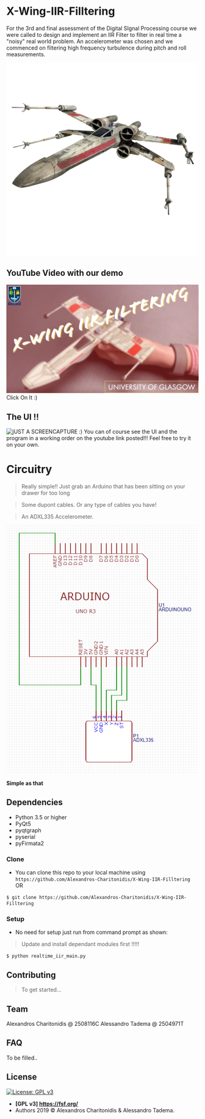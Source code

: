 # X-Wing-IIR-Filltering
For the 3rd and final assessment of the Digital SIgnal Processing course we were called to design and implement an IIR Filter to filter in real time a "noisy" real world problem. An accelerometer was chosen and we commenced on filtering high frequency turbulence during pitch and roll measurements. 

![](https://github.com/Alexandros-Charitonidis/X-Wing-IIR-Filltering/blob/master/images/X-Wing.png)

## YouTube Video with our demo

[![Alt text](https://github.com/Alexandros-Charitonidis/X-Wing-IIR-Filltering/blob/master/Thumb.png)](http://www.youtube.com/watch?feature=player_embedded&v=-S1iXpoRs1U)
Click On It :)



## The UI !!

![jUST A SCREENCAPTURE :) ](GIF.gif)
You can of course see the UI and the program in a working order on the youtube link posted!!! Feel free to try it on your own.

# Circuitry

> Really simple!! Just grab an Arduino that has been sitting on your drawer for too long

> Some dupont cables. Or any type of cables you have!

> An ADXL335 Accelerometer.

![](https://github.com/Alexandros-Charitonidis/X-Wing-IIR-Filltering/blob/master/Circuit.png)

**Simple as that**



## Dependencies
- Python 3.5 or higher
- PyQt5
- pyqtgraph
- pyserial 
- pyFirmata2


### Clone

- You can clone this repo to your local machine using `https://github.com/Alexandros-Charitonidis/X-Wing-IIR-Filltering` OR
```shell
$ git clone https://github.com/Alexandros-Charitonidis/X-Wing-IIR-Filltering
```

### Setup

- No need for setup just run from command prompt as shown:

> Update and install dependant modules first !!!!!

```shell
$ python realtime_iir_main.py
```


## Contributing

> To get started...


## Team
Alexandros Charitonidis @ 2508116C
Alessandro Tadema       @ 2504971T

## FAQ
To be filled..

## License

[![License: GPL v3](https://img.shields.io/badge/License-GPLv3-blue.svg)](https://www.gnu.org/licenses/gpl-3.0)

- **[GPL v3] <https://fsf.org/>**
- Authors 2019 © Alexandros Charitonidis & Alessandro Tadema.
